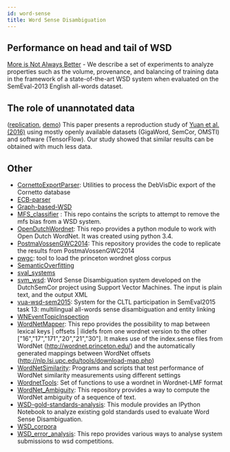 ```yaml
---
id: word-sense
title: Word Sense Disambiguation
---
```



## Performance on head and tail of WSD 

[More is Not Always Better](https://cltl.github.io/MoreIsNotAlwaysBetter/) - We describe a set of experiments to analyze properties such as the volume, provenance, and balancing of training data in the framework of a state-of-the-art WSD system when evaluated on the SemEval-2013 English all-words dataset.

## The role of unannotated data

 ([replication](https://cltl.github.io/wsd-dynamic-sense-vector/), [demo](https://cltl.github.io/LSTM-WSD/)) This paper presents a reproduction study of [Yuan et al. (2016)](http://aclweb.org/anthology/C16-1130) using mostly openly available datasets (GigaWord, SemCor, OMSTI) and software (TensorFlow). Our study showed that similar results can be obtained with much less data.

## Other

* [CornettoExportParser](https://github.com/cltl/CornettoExportParser): Utilities to process the DebVisDic export of the Cornetto database
* [ECB-parser](https://github.com/cltl/ECB-parser)
* [Graph-based-WSD](https://github.com/cltl/Graph-based-WSD)
* [MFS_classifier](https://github.com/cltl/MFS_classifier) : This repo contains the scripts to attempt to remove the mfs bias from a WSD system.
* [OpenDutchWordnet](https://github.com/cltl/OpenDutchWordnet): This repo provides a python module to work with Open Dutch WordNet.  It was created using python 3.4.
* [PostmaVossenGWC2014](https://github.com/cltl/PostmaVossenGWC2014): This repository provides the code to replicate the results from PostmaVossenGWC2014
* [pwgc](https://github.com/cltl/pwgc): tool to load the princeton wordnet gloss corpus
* [SemanticOverfitting](https://github.com/cltl/SemanticOverfitting)
* [sval_systems](https://github.com/cltl/sval_systems)
* [svm_wsd](https://github.com/cltl/svm_wsd): Word Sense Disambiguation system developed on the DutchSemCor project using Support Vector Machines. The input is plain text, and the output XML
* [vua-wsd-sem2015](https://github.com/cltl/vua-wsd-sem2015): System for the CLTL participation in SemEval2015 task 13: multilingual all-words sense disambiguation and entity linking
* [WNEventTopicInspection](https://github.com/cltl/WNEventTopicInspection)
* [WordNetMapper](https://github.com/cltl/WordNetMapper): This repo provides the possibility to map between lexical keys | offsets | ilidefs from one wordnet version to the other ["16","17","171","20","21","30"]. It makes use of the index.sense files from WordNet (http://wordnet.princeton.edu/) and the automatically generated mappings between WordNet offsets (http://nlp.lsi.upc.edu/tools/download-map.php)
* [WordNetSimilarity](https://github.com/cltl/WordNetSimilarity): Programs and scripts that test performance of WordNet similarity measurements using different settings
* [WordnetTools](https://github.com/cltl/WordnetTools): Set of functions to use a wordnet in Wordnet-LMF format
* [WordNet_Ambiguity](https://github.com/cltl/WordNet_Ambiguity): This repository provides a way to compute the WordNet ambiguity of a sequence of text.
* [WSD-gold-standards-analysis](https://github.com/cltl/WSD-gold-standards-analysis): This module provides an IPython Notebook to analyze existing gold standards used to evaluate Word Sense Disambiguation.
* [WSD_corpora](https://github.com/cltl/WSD_corpora)
* [WSD_error_analysis](https://github.com/cltl/WSD_error_analysis): This repo provides various ways to analyse system submissions to wsd competitions.
